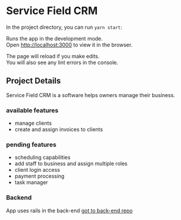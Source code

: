 # Service Field CRM

In the project directory, you can run `yarn start`:

Runs the app in the development mode.\
Open [http://localhost:3000](http://localhost:3000) to view it in the browser.

The page will reload if you make edits.\
You will also see any lint errors in the console.

## Project Details

Service Field CRM is a software helps owners manage their business.

### available features

- manage clients
- create and assign invoices to clients

### pending features

- scheduling capabilities
- add staff to business and assign multiple roles
- client login access
- payment processing
- task manager

### Backend

App uses rails in the back-end [got to back-end repo](https://github.com/chrislemus/service-field-crm-api)
